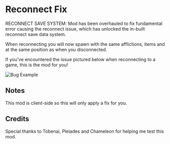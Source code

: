 # Reconnect Fix
RECONNECT SAVE SYSTEM: Mod has been overhauled to fix fundamental error causing the reconnect issue, which has unlocked the in-built reconnect save data system.

When reconnecting you will now spawn with the same afflictions, items and at the same position as when you disconnected.

If you've encountered the issue pictured below when reconnecting to a game, this is the mod for you!

![Bug Example](https://i.imgur.com/kgMk7uY.png)

## Notes
This mod is client-side so this will only apply a fix for you.

## Credits
Special thanks to Tobenai, Pleiades and Chameleon for helping me test this mod.
